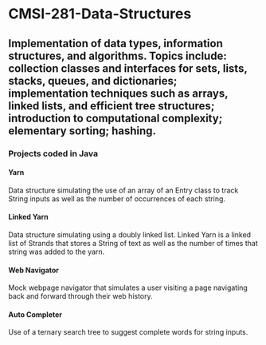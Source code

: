 # CMSI-281-Data-Structures

## Implementation of data types, information structures, and algorithms. Topics include: collection classes and interfaces for sets, lists, stacks, queues, and dictionaries; implementation techniques such as arrays, linked lists, and efficient tree structures; introduction to computational complexity; elementary sorting; hashing.

### Projects coded in Java


#### Yarn
Data structure simulating the use of an array of an Entry class to track String inputs as well as the number of occurrences of each string.

#### Linked Yarn
Data structure simulating using a doubly linked list. Linked Yarn is a linked list of Strands that stores a String of text as well as the number of times that string was added to the yarn.

#### Web Navigator
Mock webpage navigator that simulates a user visiting a page navigating back and forward through their web history.  

#### Auto Completer
Use of a ternary search tree to suggest complete words for string inputs.
